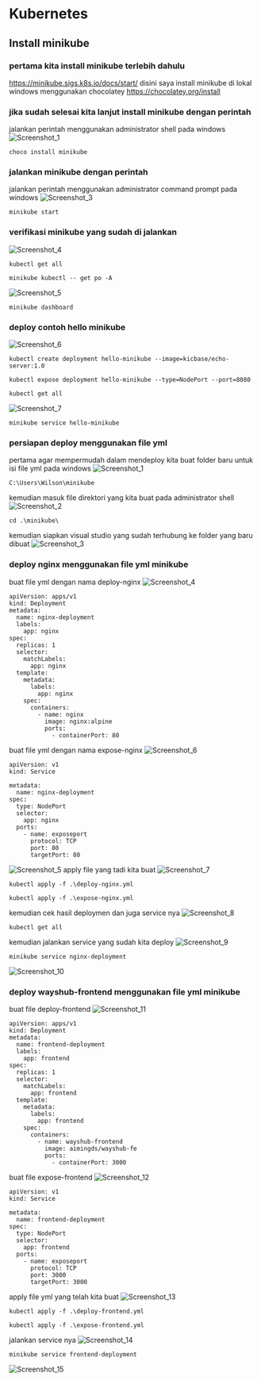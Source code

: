# Kubernetes
## Install minikube
### pertama kita install minikube terlebih dahulu
https://minikube.sigs.k8s.io/docs/start/
disini saya install minikube di lokal windows menggunakan chocolatey
https://chocolatey.org/install
### jika sudah selesai kita lanjut install minikube dengan perintah
jalankan perintah menggunakan administrator shell pada windows
![Screenshot_1](https://github.com/wilsonakbar/devops18-dumbways-WilsonAkbar/assets/132327628/1cdb58d8-ea66-4229-86bb-0402b7325988)
```
choco install minikube
```
### jalankan minikube dengan perintah
jalankan perintah menggunakan administrator command prompt pada windows 
![Screenshot_3](https://github.com/wilsonakbar/devops18-dumbways-WilsonAkbar/assets/132327628/840a9e89-518a-4805-97fe-efdefd8c3a90)
```
minikube start
```
### verifikasi minikube yang sudah di jalankan
![Screenshot_4](https://github.com/wilsonakbar/devops18-dumbways-WilsonAkbar/assets/132327628/b04ed12f-d52c-438e-a2ce-5fe6860ae06d)
```
kubectl get all
```
```
minikube kubectl -- get po -A
```
![Screenshot_5](https://github.com/wilsonakbar/devops18-dumbways-WilsonAkbar/assets/132327628/3fc3794b-f8df-4611-8e1a-cfb3a6dd9d12)
```
minikube dashboard
```
### deploy contoh hello minikube
![Screenshot_6](https://github.com/wilsonakbar/devops18-dumbways-WilsonAkbar/assets/132327628/841e3c10-2585-4f11-9a82-3c02eae2fe19)
```
kubectl create deployment hello-minikube --image=kicbase/echo-server:1.0
```
```
kubectl expose deployment hello-minikube --type=NodePort --port=8080
```
```
kubectl get all
```
![Screenshot_7](https://github.com/wilsonakbar/devops18-dumbways-WilsonAkbar/assets/132327628/f398d2d9-65e8-4440-99b2-0c5c72792073)
```
minikube service hello-minikube
```
### persiapan deploy menggunakan file yml
pertama agar mempermudah dalam mendeploy kita buat folder baru untuk isi file yml pada windows
![Screenshot_1](https://github.com/wilsonakbar/devops18-dumbways-WilsonAkbar/assets/132327628/02d63653-b4da-4339-a5f5-b4a171915280)
```
C:\Users\Wilson\minikube
```
kemudian masuk file direktori yang kita buat pada administrator shell
![Screenshot_2](https://github.com/wilsonakbar/devops18-dumbways-WilsonAkbar/assets/132327628/8f1b27be-d296-479d-97e4-51349702c025)
```
cd .\minikube\
```
kemudian siapkan visual studio yang sudah terhubung ke folder yang baru dibuat
![Screenshot_3](https://github.com/wilsonakbar/devops18-dumbways-WilsonAkbar/assets/132327628/42d5669e-faff-4432-96a1-c01993dd6743)
### deploy nginx menggunakan file yml minikube
buat file yml dengan nama deploy-nginx
![Screenshot_4](https://github.com/wilsonakbar/devops18-dumbways-WilsonAkbar/assets/132327628/f088849c-9673-415d-8a5c-5e2f8f58423b)
```
apiVersion: apps/v1
kind: Deployment
metadata:
  name: nginx-deployment
  labels:
    app: nginx
spec:
  replicas: 1
  selector:
    matchLabels:
      app: nginx
  template:
    metadata:
      labels:
        app: nginx
    spec:
      containers:
        - name: nginx
          image: nginx:alpine
          ports:
            - containerPort: 80
```
buat file yml dengan nama expose-nginx
![Screenshot_6](https://github.com/wilsonakbar/devops18-dumbways-WilsonAkbar/assets/132327628/f6324dab-6a9b-4a78-9297-a2c0e81ca30b)
```
apiVersion: v1
kind: Service

metadata:
  name: nginx-deployment
spec:
  type: NodePort
  selector:
    app: nginx
  ports:
    - name: exposeport
      protocol: TCP
      port: 80
      targetPort: 80
```
![Screenshot_5](https://github.com/wilsonakbar/devops18-dumbways-WilsonAkbar/assets/132327628/05948924-33ce-4fcd-a2f6-c66f2e81225c)
apply file yang tadi kita buat
![Screenshot_7](https://github.com/wilsonakbar/devops18-dumbways-WilsonAkbar/assets/132327628/d42f29f5-f585-45b2-b83a-4dafa8ae2306)
```
kubectl apply -f .\deploy-nginx.yml
```
```
kubectl apply -f .\expose-nginx.yml
```
kemudian cek hasil deploymen dan juga service nya
![Screenshot_8](https://github.com/wilsonakbar/devops18-dumbways-WilsonAkbar/assets/132327628/70a29f21-4e5f-4103-a22a-b3232bcf43ee)
```
kubectl get all
```
kemudian jalankan service yang sudah kita deploy
![Screenshot_9](https://github.com/wilsonakbar/devops18-dumbways-WilsonAkbar/assets/132327628/636235a0-0b0e-49be-9549-c3df30ca9110)
```
minikube service nginx-deployment
```
![Screenshot_10](https://github.com/wilsonakbar/devops18-dumbways-WilsonAkbar/assets/132327628/83d87b3a-725a-43ef-a108-4b371a0c6eb3)
### deploy wayshub-frontend menggunakan file yml minikube
buat file deploy-frontend
![Screenshot_11](https://github.com/wilsonakbar/devops18-dumbways-WilsonAkbar/assets/132327628/057a02db-86f3-4bf5-b796-0c442f50aebe)
```
apiVersion: apps/v1
kind: Deployment
metadata:
  name: frontend-deployment
  labels:
    app: frontend
spec:
  replicas: 1
  selector:
    matchLabels:
      app: frontend
  template:
    metadata:
      labels:
        app: frontend
    spec:
      containers:
        - name: wayshub-frontend
          image: aimingds/wayshub-fe
          ports:
            - containerPort: 3000
```
buat file expose-frontend
![Screenshot_12](https://github.com/wilsonakbar/devops18-dumbways-WilsonAkbar/assets/132327628/a3741188-5f84-4adb-b65b-5b47f4ca3ac2)
```
apiVersion: v1
kind: Service

metadata:
  name: frontend-deployment
spec:
  type: NodePort
  selector:
    app: frontend
  ports:
    - name: exposeport
      protocol: TCP
      port: 3000
      targetPort: 3000
```
apply file yml yang telah kita buat
![Screenshot_13](https://github.com/wilsonakbar/devops18-dumbways-WilsonAkbar/assets/132327628/27c14b4e-2dc3-4b80-b844-a3cb65fede47)
```
kubectl apply -f .\deploy-frontend.yml
```
```
kubectl apply -f .\expose-frontend.yml
```
jalankan service nya
![Screenshot_14](https://github.com/wilsonakbar/devops18-dumbways-WilsonAkbar/assets/132327628/534ef239-2e19-4b10-a539-ed0cbe07cd49)
```
minikube service frontend-deployment
```
![Screenshot_15](https://github.com/wilsonakbar/devops18-dumbways-WilsonAkbar/assets/132327628/958add41-4048-44de-a575-a4cfec1daec6)
